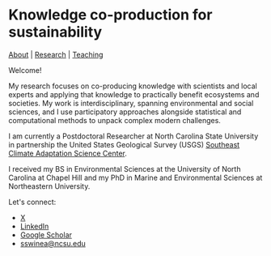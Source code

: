 # Knowledge co-production for sustainability
[About](https://shswinea.github.io/) | [Research](/research.md) | [Teaching](/teaching.md)

Welcome!

My research focuses on co-producing knowledge with scientists and local experts and applying that knowledge to practically benefit ecosystems and societies. My work is interdisciplinary, spanning environmental and social sciences, and I use participatory approaches alongside statistical and computational methods to unpack complex modern challenges.

I am currently a Postdoctoral Researcher at North Carolina State University in partnership the United States Geological Survey (USGS) [Southeast Climate Adaptation Science Center](https://secasc.ncsu.edu/).

I received my BS in Environmental Sciences at the University of North Carolina at Chapel Hill and my PhD in Marine and Environmental Sciences at Northeastern University.

Let's connect: 
- [X](https://x.com/savannahswinea)
- [LinkedIn](https://www.linkedin.com/in/savannahswinea/)
- [Google Scholar](https://scholar.google.com/citations?user=f3GTzVIAAAAJ&hl=en)
- sswinea@ncsu.edu
